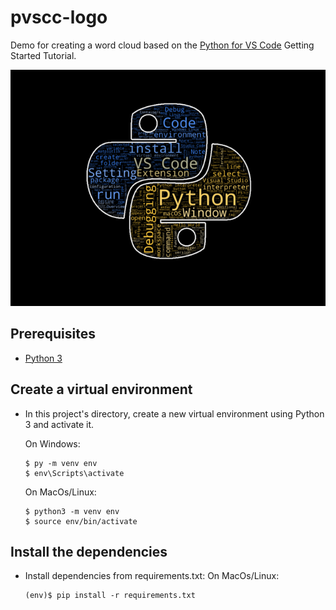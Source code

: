 # pvscc-logo
Demo for creating a word cloud based on the [Python for VS Code](https://code.visualstudio.com/docs/python/python-tutorial) Getting Started Tutorial.


![Logo](images/logo.png)

## Prerequisites
- [Python 3](https://www.python.org/downloads/)


## Create a virtual environment 
- In this project's directory, create a new virtual environment using Python 3 and activate it.

    On Windows:
     ```shell
    $ py -m venv env
    $ env\Scripts\activate
    ```
    On MacOs/Linux:
    ```shell
    $ python3 -m venv env
    $ source env/bin/activate
    ```
## Install the dependencies
- Install dependencies from requirements.txt:
    On MacOs/Linux:
    ```shell
    (env)$ pip install -r requirements.txt
    ```




